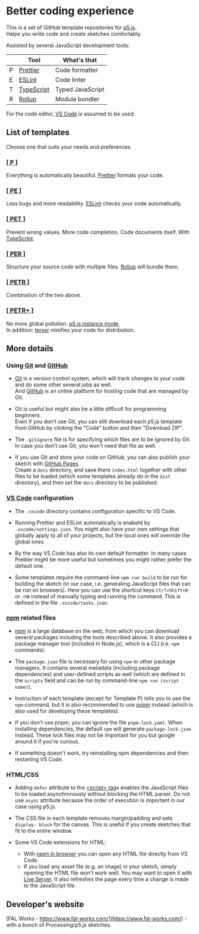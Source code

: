 # Better coding experience

This is a set of GitHub template repositories for [p5.js](https://p5js.org/).  
Helps you write code and create sketches comfortably.

Assisted by several JavaScript development tools:

||Tool|What's that|
|-|-|-|
|P|[Prettier](https://prettier.io/)|Code formatter|
|E|[ESLint](https://eslint.org/)|Code linter|
|T|[TypeScript](https://www.typescriptlang.org/)|Typed JavaScript|
|R|[Rollup](https://rollupjs.org/)|Module bundler|

For the code editor, [VS Code](https://code.visualstudio.com/) is assumed to be used.


## List of templates

Choose one that suits your needs and preferences.

### [[ P ]](https://github.com/fal-works/p5js-template-p)

Everything is automatically beautiful. [Prettier](https://prettier.io/) formats your code.

### [[ PE ]](https://github.com/fal-works/p5js-template-pe)

Less bugs and more readability. [ESLint](https://eslint.org/) checks your code automatically.

### [[ PET ]](https://github.com/fal-works/p5js-template-pet)

Prevent wrong values. More code completion. Code documents itself. With [TypeScript](https://www.typescriptlang.org/).

### [[ PER ]](https://github.com/fal-works/p5js-template-per)

Structure your source code with multiple files. [Rollup](https://rollupjs.org/) will bundle them.

### [[ PETR ]](https://github.com/fal-works/p5js-template-petr)

Combination of the two above.

### [[ PETR+ ]](https://github.com/fal-works/p5js-template-petr-plus)

No more global pollution. [p5.js instance mode](https://github.com/processing/p5.js/wiki/Global-and-instance-mode).  
In addition: [terser](https://terser.org/) minifies your code for distribution.


## More details

### Using [Git](https://git-scm.com/) and [GitHub](https://github.co.jp/)

- [Git](https://git-scm.com/) is a version control system, which will track changes to your code and do some other several jobs as well.  
And [GitHub](https://github.co.jp/) is an online platform for hosting code that are managed by Git.

- Git is useful but might also be a little difficult for programming beginners.  
Even if you don't use Git, you can still download each p5.js template from GitHub by clicking the "Code" button and then "Download ZIP".

- The `.gitignore` file is for specifying which files are to be ignored by Git.  
In case you don't use Git, you won't need that file as well.

- If you use Git and store your code on GitHub, you can also publish your sketch with [GitHub Pages](https://docs.github.com/en/free-pro-team@latest/github/working-with-github-pages).  
Create a `docs` directory, and save there `index.html` together with other files to be loaded (which some templates already do in the `dist` directory), and then set the `docs` directory to be published.

### [VS Code](https://code.visualstudio.com/) configuration

- The `.vscode` directory contains configuration specific to VS Code.

- Running Prettier and ESLint automatically is enabeld by `.vscode/settings.json`. You might also have your own settings that globally apply to all of your projects, but the local ones will override the global ones.

- By the way VS Code has also its own default formatter. In many cases Prettier might be more useful but sometimes you might rather prefer the default one.

- Some templates require the command-line `npm run build` to be run for building the sketch (in our case, i.e. generating JavaScript files that can be run on browsers). Here you can use the shortcut keys `Ctrl+Shift+B` or `⇧⌘B` instead of manually typing and running the command. This is defined in the file `.vscode/tasks.json`.

### [npm](https://docs.npmjs.com/) related files

- [npm](https://docs.npmjs.com/) is a large database on the web, from which you can download several packages including the tools described above. It also provides a package manager tool (included in Node.js), which is a CLI (i.e. `npm` commands).

- The `package.json` file is necessary for using `npm` or other package managers. It contains several metadata (including package dependencies) and user-defined scripts as well (which are defined in the `scripts` field and can be run by command-line `npm run (script name)`).

- Instruction of each template (except for Template P) tells you to use the `npm` command, but it is also recommended to use [pnpm](https://pnpm.js.org/) instead (which is also used for developing these templates).

- If you don't use pnpm, you can ignore the file `pnpm-lock.yaml`. When installing dependencies, the default `npm` will generate `package-lock.json` instead. These lock files may not be important for you but google around it if you're curious.

- If something doesn't work, try reinstalling npm dependencies and then restarting VS Code.

### HTML/CSS

- Adding `defer` attribute to the [\<script\> tag](https://developer.mozilla.org/en-US/docs/Web/HTML/Element/script)s enables the JavaScript files to be loaded asynchronously without blocking the HTML parser. Do not use `async` attribute because the order of execution is important in our case using p5.js.

- The CSS file in each template removes margin/padding and sets `display: block` for the canvas. This is useful if you create sketches that fit to the entire window.

- Some VS Code extensions for HTML:
    - With [open in browser](https://marketplace.visualstudio.com/items?itemName=techer.open-in-browser) you can open any HTML file directly from VS Code.
    - If you load any asset file (e.g. an image) in your sketch, simply opening the HTML file won't work well. You may want to open it with [Live Server](https://marketplace.visualstudio.com/items?itemName=ritwickdey.LiveServer). It also refreshes the page every time a change is made to the JavaScript file.


## Developer's website

[FAL Works - https://www.fal-works.com/](https://www.fal-works.com/) - with a bunch of Processing/p5.js sketches.
